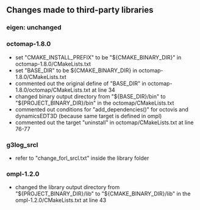 ## Changes made to third-party libraries

### eigen: unchanged

### octomap-1.8.0

* set "CMAKE_INSTALL_PREFIX" to be "${CMAKE_BINARY_DIR}" in octomap-1.8.0/CMakeLists.txt
* set "BASE_DIR" to be ${CMAKE_BINARY_DIR} in octomap-1.8.0/CMakeLists.txt
* commented out the original define of "BASE_DIR" in octomap-1.8.0/octomap/CMakeLists.txt at line 34
* changed binary output directory from "${BASE_DIR}/bin" to "${PROJECT_BINARY_DIR}/bin" in the octomap/CMakeLists.txt
* commented out conditions for "add_dependencies()" for octovis and dynamicsEDT3D (because same target is defined in ompl)
* commented out the target "uninstall" in octomap/CMakeLists.txt at line 76-77

### g3log_srcl

* refer to "change_forl_srcl.txt" inside the library folder

### ompl-1.2.0

* changed the library output directory from "${PROJECT_BINARY_DIR}/lib" to "${CMAKE_BINARY_DIR}/lib" in the ompl-1.2.0/CMakeLists.txt at line 43
